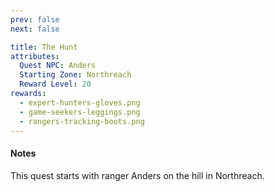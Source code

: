 ```yaml
---
prev: false
next: false

title: The Hunt
attributes:
  Quest NPC: Anders
  Starting Zone: Northreach
  Reward Level: 20
rewards:
  - expert-hunters-gloves.png
  - game-seekers-leggings.png
  - rangers-tracking-boots.png
---
```


<MyQuestComponent :item="$frontmatter" />

#### Notes

This quest starts with ranger Anders on the hill in Northreach.
